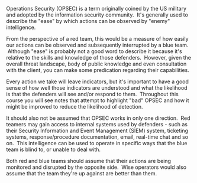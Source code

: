 
Operations Security (OPSEC) is a term originally coined by the US military and adopted by the information security community.  It's generally used to describe the "ease" by which actions can be observed by "enemy" intelligence.

From the perspective of a red team, this would be a measure of how easily our actions can be observed and subsequently interrupted by a blue team.  Although "ease" is probably not a good word to describe it because it's relative to the skills and knowledge of those defenders.  However, given the overall threat landscape, body of public knowledge and even consultation with the client, you can make some predication regarding their capabilities.

Every action we take will leave indicators, but it's important to have a good sense of how well those indicators are understood and what the likelihood is that the defenders will see and/or respond to them.  Throughout this course you will see notes that attempt to highlight "bad" OPSEC and how it might be improved to reduce the likelihood of detection.

It should also not be assumed that OPSEC works in only one direction.  Red teamers may gain access to internal systems used by defenders - such as their Security Information and Event Management (SIEM) system, ticketing systems, response/procedure documentation, email, real-time chat and so on.  This intelligence can be used to operate in specific ways that the blue team is blind to, or unable to deal with.

Both red and blue teams should assume that their actions are being monitored and disrupted by the opposite side.  Wise operators would also assume that the team they're up against are better than them.